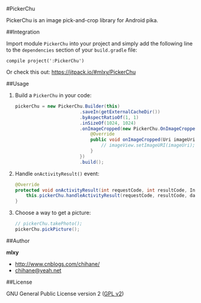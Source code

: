 #PickerChu

PickerChu is an image pick-and-crop library for Android pika.

##Integration

Import module `PickerChu` into your project and simply add the following line to the `dependencies` section of your `build.gradle` file:

    compile project(':PickerChu')

Or check this out: https://jitpack.io/#mlxy/PickerChu

##Usage

1. Build a `PickerChu` in your code:

    ```java
    pickerChu = new PickerChu.Builder(this)
                            .saveIn(getExternalCacheDir())
                            .byAspectRatioOf(1, 1)
                            .inSizeOf(1024, 1024)
                            .onImageCropped(new PickerChu.OnImageCroppedListener() {
                                @Override
                                public void onImageCropped(Uri imageUri) {
                                    // imageView.setImageURI(imageUri);
                                }
                            })
                            .build();
    ```

1. Handle `onActivityResult()` event:

    ```java
    @Override
    protected void onActivityResult(int requestCode, int resultCode, Intent data) {
        this.pickerChu.handleActivityResult(requestCode, resultCode, data);
    }
    ```

1. Choose a way to get a picture:

    ```java
    // pickerChu.takePhoto();
    pickerChu.pickPicture();
    ```

##Author

**mlxy**

- <http://www.cnblogs.com/chihane/>
- <chihane@yeah.net>

##License

GNU General Public License version 2 ([GPL v2][1])

[1]: https://raw.githubusercontent.com/mlxy/PickerChu/master/LICENSE
